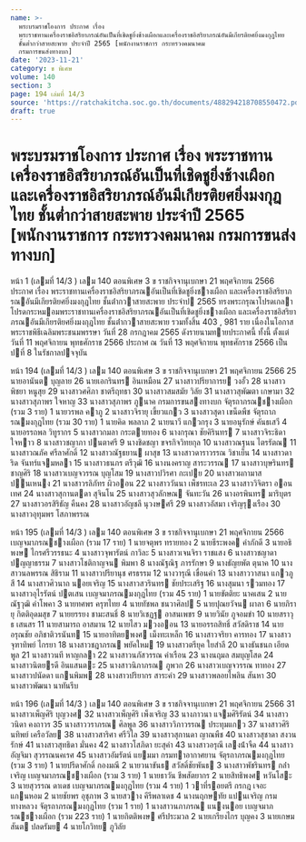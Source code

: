 ```yaml
---
name: >-
  พระบรมราชโองการ ประกาศ เรื่อง
  พระราชทานเครื่องราชอิสริยาภรณ์อันเป็นที่เชิดชูยิ่งช้างเผือกและเครื่องราชอิสริยาภรณ์อันมีเกียรติยศยิ่งมงกุฎไทย
  ชั้นต่ำกว่าสายสะพาย ประจำปี 2565 [พนักงานราชการ กระทรวงคมนาคม
  กรมการขนส่งทางบก]
date: '2023-11-21'
category: ข พิเศษ
volume: 140
section: 3
page: 194 เล่มที่ 14/3
source: 'https://ratchakitcha.soc.go.th/documents/488294218708550472.pdf'
draft: true
---
```


# พระบรมราชโองการ ประกาศ เรื่อง พระราชทานเครื่องราชอิสริยาภรณ์อันเป็นที่เชิดชูยิ่งช้างเผือกและเครื่องราชอิสริยาภรณ์อันมีเกียรติยศยิ่งมงกุฎไทย ชั้นต่ำกว่าสายสะพาย ประจำปี 2565 [พนักงานราชการ กระทรวงคมนาคม กรมการขนส่งทางบก]

หน้า 1 (เลมที่ 14/3 ) เลม 140 ตอนพิเศษ 3 ข ราชกิจจานุเบกษา 21 พฤศจิกายน 2566 ประกาศ เรื่อง พระราชทานเครื่องราชอิสริยาภรณอันเป็นที่เชิดชูยิ่งชางเผือก และเครื่องราชอิสริยาภรณอันมีเกียรติยศยิ่งมงกุฎไทย ชั้นต่ํากวาสายสะพาย ประจําป 2565 ทรงพระกรุณาโปรดเกลาโปรดกระหมอมพระราชทานเครื่องราชอิสริยาภรณอันเป็นที่เชิดชูยิ่งชางเผือก และเครื่องราชอิสริยาภรณอันมีเกียรติยศยิ่งมงกุฎไทย ชั้นต่ํากวาสายสะพาย รวมทั้งสิ้น 403 , 981 ราย เนื่องในโอกาสพระราชพิธีเฉลิมพระชนมพรรษา วันที่ 28 กรกฎาคม 2565 ดังรายนามทายประกาศนี้ ทั้งนี้ ตั้งแต่วันที่ 11 พฤศจิกายน พุทธศักราช 2566 ประกาศ ณ วันที่ 13 พฤศจิกายน พุทธศักราช 2566 เป็นปที่ 8 ในรัชกาลปจจุบัน

หน้า 194 (เลมที่ 14/3 ) เลม 140 ตอนพิเศษ 3 ข ราชกิจจานุเบกษา 21 พฤศจิกายน 2566 25 นายอานันต บุญลาย 26 นายเอกรินทร อินเหมือน 27 นางสาวปรียาการย วงอั้ว 28 นางสาวพิชยา หนูสุย 29 นางสาวศศิภา ชาตรีฤทธา 30 นางสาวสมสมัย วิลัย 31 นางสาวสุพัฒตา เกษามา 32 นางสาวสุภาพร ใจหาญ 33 นางสาวสุภาพร ภูนาค กรมการขนสงทางบก จัตุรถาภรณชางเผือก (รวม 3 ราย) 1 นายวรพล คาภู 2 นางสาวจิรายุ เขี้ยวแกว 3 นางสาวสุดา เขน็ดพืช จัตุรถาภรณมงกุฎไทย (รวม 30 ราย) 1 นายคิด พลลาภ 2 นายนาวี แกวกรุง 3 นายอนุรักษ์ คันธเสวี 4 นายอรรถพล วิทูรากร 5 นางสาวกมลา กระตายทอง 6 นางกรุณา ชัยคิรินทร 7 นางสาวจิระธิดา ใจหาว 8 นางสาวชญาภา ปนตาศรี 9 นางชิดชญา ขจรกิจวิทยกุล 10 นางสาวณฐนน ไตรรัตณ 11 นางสาวณภัค ศรีลาศักดิ์ 12 นางสาวณัฐธยาน ผาสุข 13 นางสาวดาราวรรณ วิชาเย็น 14 นางสาวดาริด จันทร์แจมหลา 15 นางสาวธนภร ตรีวุฒิ 16 นางนงคราญ สาระวรรณ 17 นางสาวบุษรินทร ชาญศิริ 18 นางสาวเบญจวรรณ บุญโสม 19 นางสาวปวิรศา กะเปย 20 นางสาวผกามาส ปนเหนง 21 นางสาวรลิภัทร ผิวออน 22 นางสาววันนา เพ็ชรทะเล 23 นางสาววิจิตรา ออนเทศ 24 นางสาวสุกานตดา สุจินโน 25 นางสาวสุวลักษณ จันทะวัน 26 นางอรพินทร มาริบุตร 27 นางสาวอรสิริธัญ คืนคง 28 นางสาวอัญชลี นุวงษศรี 29 นางสาวอัสมา เจริญรุงเรือง 30 นางสาวอุทุมพร โสภาพรรณ

หน้า 195 (เลมที่ 14/3 ) เลม 140 ตอนพิเศษ 3 ข ราชกิจจานุเบกษา 21 พฤศจิกายน 2566 เบญจมาภรณชางเผือก (รวม 17 ราย) 1 นายจตุพร ทรายทอง 2 นายธีระพงค คําภักดี 3 นายอธิพงษ ไกรศรีวรรธนะ 4 นางสาวจุพารัตน์ กาวิละ 5 นางสาวเจนจิรา ราชแสง 6 นางสาวชญาดา ปญญาธรรม 7 นางสาวโชติกาญจน พิมพา 8 นางณัฐณิฐ ภารรักษา 9 นางธัญยพัต ตุนาค 10 นางสาวนลพรรณ สิธิราม 11 นางสาวปรียานุช ศรธรรม 12 นางวารุณี เขื่อนคํา 13 นางสาววาสนา แกวภูสี 14 นางสาวศิวนาถ นอยเจริญ 15 นางสาวสวรินทร ชัยประเสริฐ 16 นางสุมนา รวมทอง 17 นางสาวอุไรรัตน์ ปตเสน เบญจมาภรณมงกุฎไทย (รวม 45 ราย) 1 นายขัตติยะ นาคเสน 2 นายณัฐวุฒิ คําโพคา 3 นายทศพร ครุฑไทย 4 นายทัชพล ชนวาศิลป 5 นายปุณยวัจน ผาลา 6 นายภิรายุ กิตติอุดมสุข 7 นายยรรยง ชามะสนธิ์ 8 นายวิเชฏฐ อาสนเพชร 9 นายวินัย ภูจอมขํา 10 นายสราวุธ เสนสร 11 นายสามารถ อาสมาน 12 นายไสว มวงออน 13 นายอรรถสิทธิ์ สวัสดิราช 14 นายอรุณชัย อภิชาติวรนันท 15 นายอาทิตยพงศ เม็งทะเหล็ก 16 นางสาวจริยา คารทอง 17 นางสาวจุฑาทิพย์ ไกรยา 18 นางสาวชฎาภรณ พยัคใหม 19 นางสาวตรียุค ใยสําลี 20 นางธันชนก เอียดพูล 21 นางสาวนที หาญกลา 22 นางสาวนภัสวรรณ คําเรือน 23 นางนฤมล สมบุญโสด 24 นางสาวนิตยรดี อินแสนตะ 25 นางสาวนิภาภรณ ภูพวก 26 นางสาวเบญจวรรณ ทาทอง 27 นางสาวปนัดดา แกนพิมพ 28 นางสาวปริยากร สาระคํา 29 นางสาวพลอยไพลิน สันหา 30 นางสาวพัฒนา นาทันรีบ

หน้า 196 (เลมที่ 14/3 ) เลม 140 ตอนพิเศษ 3 ข ราชกิจจานุเบกษา 21 พฤศจิกายน 2566 31 นางสาวเพ็ญศิริ บุญวงศ 32 นางสาวเพ็ญศิริ เพ็งเจริญ 33 นางภาวนา แจมศิริรัตน์ 34 นางสาววนิดา คงถาวร 35 นางสาววราภรณ ศิลพูล 36 นางสาววิภาวรรณ ประทุมแกว 37 นางสาวศิรินทิพย์ เครือวัลย 38 นางสาวสาริศา ศรีวิไล 39 นางสาวสุกานดา ญาณพืช 40 นางสาวสุชาดา สงวนรักษ์ 41 นางสาวสุทธิดา มั่นคง 42 นางสาวโสภิดา ยะสุคํา 43 นางสาวอรุณี เลงน้ําจืด 44 นางสาวอัญจิมา สุวรรณนคเรศ 45 นางสาวอัมรัตน์ แยมมา กรมทาอากาศยาน จัตุรถาภรณมงกุฎไทย (รวม 3 ราย) 1 นายปรีดาศักดิ์ กองมณี 2 นายวนาขันธ สวัสดิ์ชัยพันธ 3 นางสาวพัชรินทร กล่ําเจริญ เบญจมาภรณชางเผือก (รวม 3 ราย) 1 นายธาวัน ชีพสัตยากร 2 นายสิทธิพงศ หวันโสะ 3 นายสุวรรณ ดาเดช เบญจมาภรณมงกุฎไทย (รวม 4 ราย) 1 วาที่รอยตรี กรกฎ เจอะแกนหอม 2 นายชัยพร อุชุภาพ 3 นายสวาง คีรีพลาเดช 4 นางนฤกษทัย แปนเจริญ กรมทางหลวง จัตุรถาภรณมงกุฎไทย (รวม 1 ราย) 1 นางสาวนภาภรณ แนงนอย เบญจมาภรณชางเผือก (รวม 223 ราย) 1 นายกิตติพงษ ศรีประมวล 2 นายเกรียงไกร บุญคง 3 นายเกษมสันต ปลดรัมย 4 นายโกวิทย ภูวิลัย
